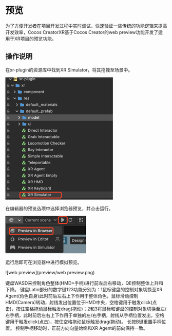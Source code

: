 # 预览

为了方便开发者在项目开发过程中实时调试，快速验证一些传统的功能逻辑来提高开发效率，Cocos CreatorXR基于Cocos Creator的web preview功能开发了适用于XR项目的预览功能。

## 操作说明

在xr-plugin的资源库中找到XR Simulator，将其拖拽至场景中。

<img src="preview/xr simulator.png" style="zoom:50%;" />

在编辑器的预览选项中选择浏览器预览，并点击运行。

<img src="preview/run.png" style="zoom:50%;" />

运行后即可在浏览器中进行模拟预览。

![web preview](preview/web preview.png)

键盘WASD来控制角色整体(HMD+手柄)进行前左后右移动，QE控制整体上升和下降。
键盘Latin部分的数字键123功能分别为：1鼠标键盘的控制对象切换至XR Agent(角色自身)此时前后左右上下作用于整体角色，鼠标滑动控制HMD(Camera)转动，射线发出位置位于HMD中央，空格键用于触发click(点击)，按住空格拖动鼠标触发drag(拖动)；2和3将鼠标和键盘的控制对象切换至左/右手柄，此时前后左右上下作用于单独的左/右手柄，射线从手柄位置发出，空格键用于触发click(点击)，按住空格拖动鼠标触发drag(拖动)。
长按B键重置手柄位置。
控制手柄移动时，正前方向向量始终和XR Agent的前向保持一致。
